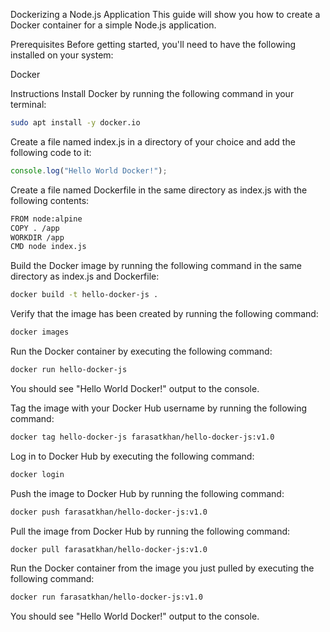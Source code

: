 Dockerizing a Node.js Application
This guide will show you how to create a Docker container for a simple Node.js application.

Prerequisites
Before getting started, you'll need to have the following installed on your system:

Docker

Instructions
Install Docker by running the following command in your terminal:

```bash
sudo apt install -y docker.io
```

Create a file named index.js in a directory of your choice and add the following code to it:

```javascript
console.log("Hello World Docker!");
```

Create a file named Dockerfile in the same directory as index.js with the following contents:

```bash
FROM node:alpine
COPY . /app
WORKDIR /app
CMD node index.js
```

Build the Docker image by running the following command in the same directory as index.js and Dockerfile:

```bash
docker build -t hello-docker-js .
```

Verify that the image has been created by running the following command:

```bash
docker images
```

Run the Docker container by executing the following command:

```bash
docker run hello-docker-js
```

You should see "Hello World Docker!" output to the console.

Tag the image with your Docker Hub username by running the following command:

```bash
docker tag hello-docker-js farasatkhan/hello-docker-js:v1.0
```

Log in to Docker Hub by executing the following command:

```bash
docker login
```

Push the image to Docker Hub by running the following command:

```bash
docker push farasatkhan/hello-docker-js:v1.0
```

Pull the image from Docker Hub by running the following command:

```bash
docker pull farasatkhan/hello-docker-js:v1.0
```

Run the Docker container from the image you just pulled by executing the following command:

```bash
docker run farasatkhan/hello-docker-js:v1.0
```

You should see "Hello World Docker!" output to the console.